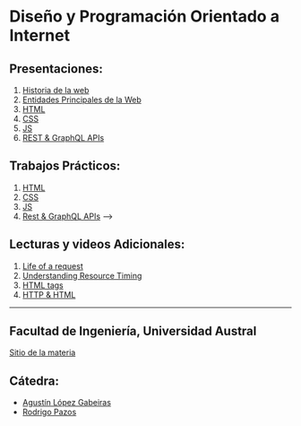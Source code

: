 <!-- https://docs.github.com/es/pages/setting-up-a-github-pages-site-with-jekyll/testing-your-github-pages-site-locally-with-jekyll -->
# Diseño y Programación Orientado a Internet

## Presentaciones:

1. [Historia de la web](history)
2. [Entidades Principales de la Web](entities)
3. [HTML](html)
4. [CSS](https://docs.google.com/presentation/d/1JdnY5TeHZlFTRQZf4UGqXoW4w7UM0i8T6kAlwHrgmK8/edit)
5. [JS](https://docs.google.com/presentation/d/1P-Jf6gOVHsLrgL1TpIcoGhiRM6qTxD6tzC95hpJ9dAw/edit)
6. [REST & GraphQL APIs](https://docs.google.com/presentation/d/1s4Doh8gdUjV8h4wM6gUsP4ZS98IZ47w8HAI2tV4mFW0/edit)
<!--5. [Reactive](reactive) -->
<!--6. [JS](js) -->
<!--?. [Structured Data](structured-data) -->

## Trabajos Prácticos:

1. [HTML](practice/html)
2. [CSS](practice/styles)
3. [JS](practice/js)
4. [Rest & GraphQL APIs](practice/restapi) -->
<!-- 3. [JS](practice/js)  -->
<!-- 4. [JS++](practice/js++) -->
<!-- 5. [Scrapping](practice/scrapping) -->
<!-- 6. [Reactive](practice/reactive) -->
<!-- 7. [RestApi](practice/restapi) -->
<!-- 8. [Serverless](practice/serverless) -->
<!-- 9. [Batalla Naval](practice/papoy) -->
<!-- ?. [Visualization](practice/visualization) -->


<!-- ## Presentaciones -->
<!-- 1. Webpack & babel -->
<!-- 2. ReactJs, Angular 2, Polymer -->
<!-- 3. Styling steroids (less, sass, scss) and frameworks (Pure, Bootstrap, Bulma). -->
<!-- 4. Unit testing with Jest and E2E testing with Webdriver -->
<!-- 5. Play, Nodejs+Express, AkkaHttp, Micronaut, Spring Boot -->
<!-- 6. Benchmarking tools and best practices -->
<!-- 7. Rxjs -->
<!-- 8. GraphQL -->
<!-- 9. Cloud service -->

## Lecturas y videos Adicionales:

1. [Life of a request](http://igoro.com/archive/what-really-happens-when-you-navigate-to-a-url)
2. [Understanding Resource Timing](https://developers.google.com/web/tools/chrome-devtools/network-performance/understanding-resource-timing)
2. [HTML tags](http://www.w3schools.com/tags)
3. [HTTP & HTML](https://www.youtube.com/watch?v=kBXQZMmiA4s)
<!-- 3. [To close or not to close](http://www.colorglare.com/2014/02/03/to-close-or-not-to-close.html) -->
<!-- 4. [REST API best practices](https://www.merixstudio.com/blog/best-practices-rest-api-development/) -->

---

## Facultad de Ingeniería, Universidad Austral

[Sitio de la materia](http://facultaddeingenieria.github.io/dpoi)

## Cátedra:

* [Agustín López Gabeiras](//github.com/agustinlg)
* [Rodrigo Pazos](//github.com/RodPazos)
